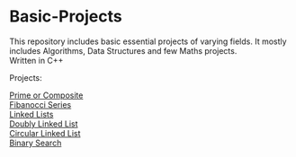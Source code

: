 # Basic-Projects
This repository includes basic essential projects of varying fields. It mostly includes Algorithms, Data Structures and few Maths projects.<br/>
Written  in C++

Projects: <br/>

[Prime or Composite](https://github.com/RushikeshTote/Basic-Projects/blob/master/Prime%20or%20Composite.cpp) <br/>
[Fibanocci Series](https://github.com/RushikeshTote/Basic-Projects/blob/master/Fibonacci%20Series.cpp) <br/>
[Linked Lists](https://github.com/RushikeshTote/Basic-Projects/blob/master/Adding%20values%20to%20Linked%20List.cpp) <br/>
[Doubly Linked List](https://github.com/RushikeshTote/Basic-Projects/blob/master/Adding%20value%20to%20Doubly%20Linked%20List.cpp) <br/>
[Circular Linked List](https://github.com/RushikeshTote/Basic-Projects/blob/master/Adding%20values%20to%20Circular%20Linked%20Lists.cpp) </br>
[Binary Search](https://github.com/RushikeshTote/Basic-Projects/blob/master/Binary%20Search.cpp)<br/>
